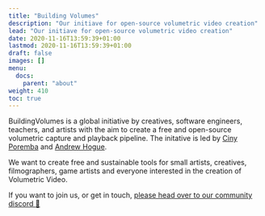 ```yaml
---
title: "Building Volumes"
description: "Our initiave for open-source volumetric video creation"
lead: "Our initiave for open-source volumetric video creation"
date: 2020-11-16T13:59:39+01:00
lastmod: 2020-11-16T13:59:39+01:00
draft: false
images: []
menu:
  docs:
    parent: "about"
weight: 410
toc: true
---
```


BuildingVolumes is a global initiative by creatives, software engineers, teachers, and artists with the aim to create a free and open-source volumetric capture and playback pipeline. The initative is led by [Ciny Poremba](https://www2.ocadu.ca/bio/cindy-poremba) and [Andrew Hogue](https://ontariotechu.ca/experts/fbit/andrew-hogue.php).

We want to create free and sustainable tools for small artists, creatives, filmographers, game artists and everyone interested in the creation of Volumetric Video.

If you want to join us, or get in touch, [please head over to our community discord 🙂](https://discord.gg/BvQdJdJqu6)
